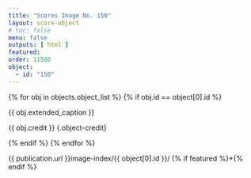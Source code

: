 ```yaml
---
title: "Scores Image No. 150"
layout: score-object
# toc: false
menu: false
outputs: [ html ]
featured: 
order: 11500
object:
  - id: "150"
---
```


{% for obj in objects.object_list %}
{% if obj.id == object[0].id %}

{{ obj.extended_caption }}

{{ obj.credit }} {.object-credit}

{% endif %}
{% endfor %}

<div class="object-credit object-url is-print-only">

{{ publication.url }}image-index/{{ object[0].id }}/ {% if featured %}*{% endif %}

</div>
